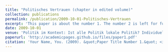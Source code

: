 ```yaml
---
title: "Politisches Vertrauen (chapter in edited volume)"
collection: publications
permalink: /publication/2009-10-01-Politisches-Vertrauen
excerpt: 'This paper is about the number 1. The number 2 is left for future work.'
date: 2009-10-01
venue: 'Politik im Kontext: Ist alle Politik lokale Politik? Individuelle und kontextuelle Determinanten politischer Orientierungen, edited by Jan W. van Deth and Markus Tausendpfund.'
paperurl: 'http://academicpages.github.io/files/paper1.pdf'
citation: 'Your Name, You. (2009). &quot;Paper Title Number 1.&quot; <i>Journal 1</i>. 1(1).'
---
```

